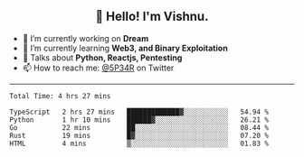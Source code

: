 <h2 align="center">👋 Hello! I'm Vishnu.</h2>


- 🔭 I’m currently working on **Dream**
- 🌱 I’m currently learning **Web3, and Binary Exploitation**
- 💬 Talks about **Python, Reactjs, Pentesting**
- 📫 How to reach me: [@5P34R](https://twitter.com/Vishnu27302693) on Twitter

---
<!--START_SECTION:waka-->

```text
Total Time: 4 hrs 27 mins

TypeScript   2 hrs 27 mins   █████████████▓░░░░░░░░░░░   54.94 %
Python       1 hr 10 mins    ██████▓░░░░░░░░░░░░░░░░░░   26.21 %
Go           22 mins         ██░░░░░░░░░░░░░░░░░░░░░░░   08.44 %
Rust         19 mins         █▓░░░░░░░░░░░░░░░░░░░░░░░   07.20 %
HTML         4 mins          ▒░░░░░░░░░░░░░░░░░░░░░░░░   01.83 %
```

<!--END_SECTION:waka-->
